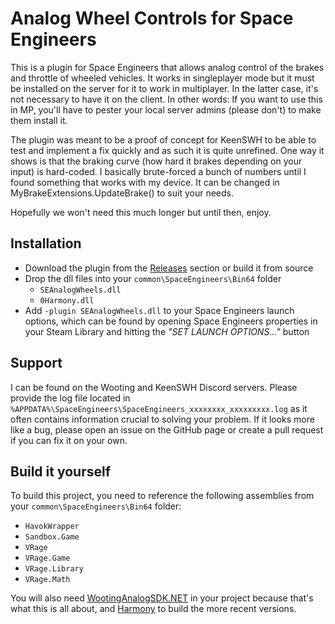 # Analog Wheel Controls for Space Engineers

This is a plugin for Space Engineers that allows analog control of the brakes and throttle of wheeled vehicles. It works in singleplayer mode but it must be installed on the server for it to work in multiplayer. In the latter case, it's not necessary to have it on the client. In other words: If you want to use this in MP, you'll have to pester your local server admins (please don't) to make them install it.

The plugin was meant to be a proof of concept for KeenSWH to be able to test and implement a fix quickly and as such it is quite unrefined. One way it shows is that the braking curve (how hard it brakes depending on your input) is hard-coded. I basically brute-forced a bunch of numbers until I found something that works with my device. It can be changed in MyBrakeExtensions.UpdateBrake() to suit your needs.

Hopefully we won't need this much longer but until then, enjoy.


## Installation

* Download the plugin from the [Releases](https://github.com/Garbius/SEAnalogWheels/releases) section or build it from source
* Drop the dll files into your `common\SpaceEngineers\Bin64` folder
  * `SEAnalogWheels.dll`
  * `0Harmony.dll`
* Add `-plugin SEAnalogWheels.dll` to your Space Engineers launch options, which can be found by opening Space Engineers properties in your Steam Library and hitting the _"SET LAUNCH OPTIONS..."_ button


## Support

I can be found on the Wooting and KeenSWH Discord servers. Please provide the log file located in `%APPDATA%\SpaceEngineers\SpaceEngineers_xxxxxxxx_xxxxxxxxx.log` as it often contains information crucial to solving your problem. If it looks more like a bug, please open an issue on the GitHub page or create a pull request if you can fix it on your own.


## Build it yourself

To build this project, you need to reference the following assemblies from your `common\SpaceEngineers\Bin64` folder:
* `HavokWrapper`
* `Sandbox.Game`
* `VRage`
* `VRage.Game`
* `VRage.Library`
* `VRage.Math`

You will also need [WootingAnalogSDK.NET](https://www.nuget.org/packages/WootingAnalogSDK.NET/) in your project because that's what this is all about, and [Harmony](https://www.nuget.org/packages/lib.harmony) to build the more recent versions. 
